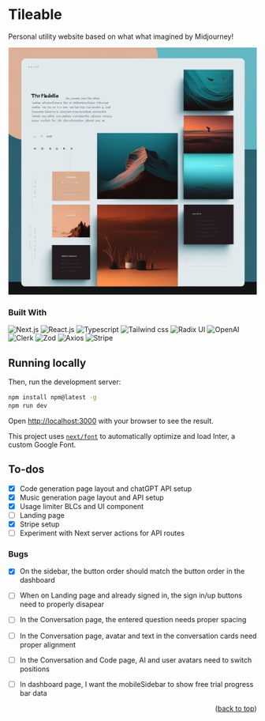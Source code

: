 # Tileable
Personal utility website based on what what imagined by Midjourney!

![Imagination](img/midjourney-design.png)
### Built With

![Next.js](https://img.shields.io/badge/next%20js-000000?style=for-the-badge&logo=nextdotjs&logoColor=white)
![React.js](https://img.shields.io/badge/React-20232A?style=for-the-badge&logo=react&logoColor=61DAFB)
![Typescript](https://img.shields.io/badge/TypeScript-007ACC?style=for-the-badge&logo=typescript&logoColor=white)
![Tailwind css](https://img.shields.io/badge/Tailwind_CSS-38B2AC?style=for-the-badge&logo=tailwind-css&logoColor=white)
![Radix UI](https://img.shields.io/badge/Radix-white?style=for-the-badge&logo=radixui&logoColor=black)
![OpenAI](https://img.shields.io/badge/OpenAI-000000?style=for-the-badge&logo=openai&logoColor=white)
![Clerk](https://img.shields.io/badge/Clerk-7B68EE?style=for-the-badge&logo=clerk&logoColor=#7B68EE)
![Zod](https://img.shields.io/badge/Zod-3E67B1?style=for-the-badge&logo=zod&logoColor=#3E67B1)
![Axios](https://img.shields.io/badge/axios-671ddf?&style=for-the-badge&logo=axios&logoColor=white)
![Stripe](https://img.shields.io/badge/Stripe-626CD9?style=for-the-badge&logo=Stripe&logoColor=white)


## Running locally

Then, run the development server:

```bash
npm install npm@latest -g
npm run dev
```

Open [http://localhost:3000](http://localhost:3000) with your browser to see the result.

This project uses [`next/font`](https://nextjs.org/docs/basic-features/font-optimization) to automatically optimize and load Inter, a custom Google Font.


## To-dos

- [x] Code generation page layout and chatGPT API setup
- [x] Music generation page layout and API setup
- [x] Usage limiter BLCs and UI component
- [ ] Landing page
- [x] Stripe setup
- [ ] Experiment with Next server actions for API routes

### Bugs
- [x] On the sidebar, the button order should match the button order in the dashboard
- [ ] When on Landing page and already signed in, the sign in/up buttons need to properly disapear
- [ ] In the Conversation page, the entered question needs proper spacing
- [ ] In the Conversation page, avatar and text in the conversation cards need proper alignment
- [ ] In the Conversation and Code page, AI and user avatars need to switch positions
- [ ] In dashboard page, I want the mobileSidebar to show free trial progress bar data




<p align="right">(<a href="#readme-top">back to top</a>)</p>
